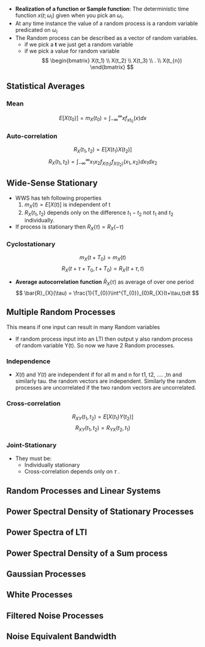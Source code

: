 - **Realization of a function or Sample function**: The deterministic time function $x(t;\omega_{i})$ given when you pick an $\omega_{i}$. 
- At any time instance the value of a random process is a random variable predicated on $\omega_{i}$ 
- The Random process can be described as a vector of random variables. 
	- if we pick a **t** we just get a random variable 
	- if we pick a value for random variable 
$$
\begin{bmatrix}
X(t_1) \\ X(t_2) \\ X(t_3) \\ . \\ X(t_{n})
\end{bmatrix}
$$

## Statistical Averages
### Mean
$$
E[X(t_{0})]=m_{X}(t_{0})=\int^{\infty}_{-\infty}xf_{xt_0}(x)dx
$$
### Auto-correlation
$$
R_{X}(t_{1},t_{2}) = E[X(t_1)X(t_2)]
$$
$$
R_{X}(t_{1},t_{2}) = \int^{\infty}_{-\infty}x_{1}x_{2}f_{X(t_1)}f_{X(t_2)}(x_1,x_2)dx_{1}dx_{2}
$$
## Wide-Sense Stationary
- WWS has teh following properties
	1. $m_{X}(t)=E[X(t)]$ is independent of t
	2. $R_{X}(t_{1}, t_{2})$ depends only on the difference $t_1 - t_2$ not $t_1$ and $t_2$ individually.
- If process is stationary then $R_X (\tau) = R_X (-\tau)$ 
### Cyclostationary
$$
m_{X}(t+T_{0})=m_{X}(t)
$$
$$
R_{X}(t+\tau+T_{0}, t+T_{0}) = R_{X}(t+\tau,t)
$$
- **Average autocorrelation function** $\bar{R}_{X}(\tau)$ as average of over one period
$$
\bar{R}_{X}(\tau) = \frac{1}{T_{0}}\int^{T_{0}}_{0}R_{X}(t+\tau,t)dt
$$
## Multiple Random Processes
This means if one input can result in many Random variables
- If random process input into an LTI then output y also random process of random variable Y(t). So now we have 2 Random processes.
### Independence
- $X (t)$ and $Y(t)$ are independent if for all m and n for t1, t2, .... ,tn and similarly tau. the random vectors are independent. Similarly the random processes are uncorrelated if the two random vectors are uncorrelated.
### Cross-correlation
$$
R_{XY}(t_1,t_2)=E[X(t_1)Y(t_2)]
$$
$$
R_{XY}(t_1,t_2)=R_{YX}(t_2,t_1)
$$
### Joint-Stationary
- They must be:
	- Individually stationary 
	- Cross-correlation depends only on $\tau$ .
## Random Processes and Linear Systems
## Power Spectral Density of Stationary Processes
## Power Spectra of LTI
## Power Spectral Density of a Sum process
## Gaussian Processes
## White Processes
## Filtered Noise Processes
## Noise Equivalent Bandwidth
